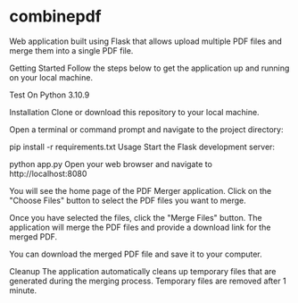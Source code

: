# combinepdf
Web application built using Flask that allows upload multiple PDF files and merge them into a single PDF file.

Getting Started
Follow the steps below to get the application up and running on your local machine.

Test On Python 3.10.9

Installation
Clone or download this repository to your local machine.

Open a terminal or command prompt and navigate to the project directory:

pip install -r requirements.txt
Usage
Start the Flask development server:

python app.py
Open your web browser and navigate to http://localhost:8080

You will see the home page of the PDF Merger application. Click on the "Choose Files" button to select the PDF files you want to merge.

Once you have selected the files, click the "Merge Files" button. The application will merge the PDF files and provide a download link for the merged PDF.

You can download the merged PDF file and save it to your computer.

Cleanup
The application automatically cleans up temporary files that are generated during the merging process. Temporary files are removed after 1 minute.
